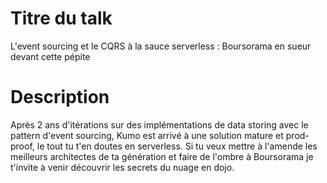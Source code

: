 # Titre du talk

L'event sourcing et le CQRS à la sauce serverless : Boursorama en sueur devant cette pépite

# Description

Après 2 ans d'itérations sur des implémentations de data storing avec le pattern d'event sourcing, Kumo est arrivé à une solution mature et prod-proof, le tout tu t'en doutes en serverless. Si tu veux mettre à l'amende les meilleurs architectes de ta génération et faire de l'ombre à Boursorama je t'invite à venir découvrir les secrets du nuage en dojo.
